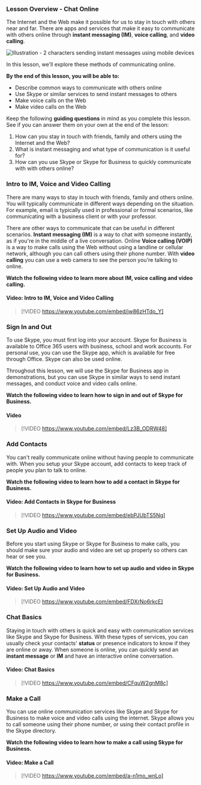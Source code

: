 ### Lesson Overview - Chat Online

The Internet and the Web make it possible for us to stay in touch with others near and far. There are apps and services that make it easy to communicate with others online through **instant messaging (IM)**, **voice calling**, and **video calling**.

![Illustration - 2 characters sending instant messages using mobile devices](../..\Linked_Image_Files\Chat_Online_Illustration.jpg)

In this lesson, we'll explore these methods of communicating online.

**By the end of this lesson, you will be able to:**

*   Describe common ways to communicate with others online
*   Use Skype or similar services to send instant messages to others
*   Make voice calls on the Web
*   Make video calls on the Web

Keep the following **guiding questions** in mind as you complete this lesson. See if you can answer them on your own at the end of the lesson:

1.  How can you stay in touch with friends, family and others using the Internet and the Web?
2.  What is instant messaging and what type of communication is it useful for?
3.  How can you use Skype or Skype for Business to quickly communicate with with others online?

### Intro to IM, Voice and Video Calling

There are many ways to stay in touch with friends, family and others online. You will typically communicate in different ways depending on the situation. For example, email is typically used in professional or formal scenarios, like communicating with a business client or with your professor.

There are other ways to communicate that can be useful in different scenarios. **Instant messaging (IM)** is a way to chat with someone instantly, as if you're in the middle of a live conversation. Online **Voice calling (VOIP)** is a way to make calls using the Web without using a landline or cellular network, although you can call others using their phone number. With **video calling** you can use a web camera to see the person you're talking to online.

**Watch the following video to learn more about IM, voice calling and video calling.**


#### Video: Intro to IM, Voice and Video Calling
> [!VIDEO https://www.youtube.com/embed/jw86zHTdo_Y]

### Sign In and Out

To use Skype, you must first log into your account. Skype for Business is available to Office 365 users with business, school and work accounts. For personal use, you can use the Skype app, which is available for free through Office. Skype can also be used online.

Throughout this lesson, we will use the Skype for Business app in demonstrations, but you can use Skype in similar ways to send instant messages, and conduct voice and video calls online.

**Watch the following video to learn how to sign in and out of Skype for Business.**


#### Video
> [!VIDEO https://www.youtube.com/embed/Lz3B_ODRW48]

### Add Contacts

You can't really communicate online without having people to communicate with. When you setup your Skype account, add contacts to keep track of people you plan to talk to online.

**Watch the following video to learn how to add a contact in Skype for Business.**


#### Video: Add Contacts in Skype for Business
> [!VIDEO https://www.youtube.com/embed/ebPJUbTS5Ng]

### Set Up Audio and Video

Before you start using Skype or Skype for Business to make calls, you should make sure your audio and video are set up properly so others can hear or see you.

**Watch the following video to learn how to set up audio and video in Skype for Business.**


#### Video: Set Up Audio and Video
> [!VIDEO https://www.youtube.com/embed/FDXrNo6rkcE]

### Chat Basics

Staying in touch with others is quick and easy with communication services like Skype and Skype for Business. With these types of services, you can usually check your contacts' **status** or presence indicators to know if they are online or away. When someone is online, you can quickly send an **instant message** or **IM** and have an interactive online conversation.


#### Video: Chat Basics
> [!VIDEO https://www.youtube.com/embed/CFquW2gnM8c]

### Make a Call

You can use online communication services like Skype and Skype for Business to make voice and video calls using the internet. Skype allows you to call someone using their phone number, or using their contact profile in the Skype directory.

**Watch the following video to learn how to make a call using Skype for Business.**

#### Video: Make a Call
> [!VIDEO https://www.youtube.com/embed/a-n1mo_wnLo]